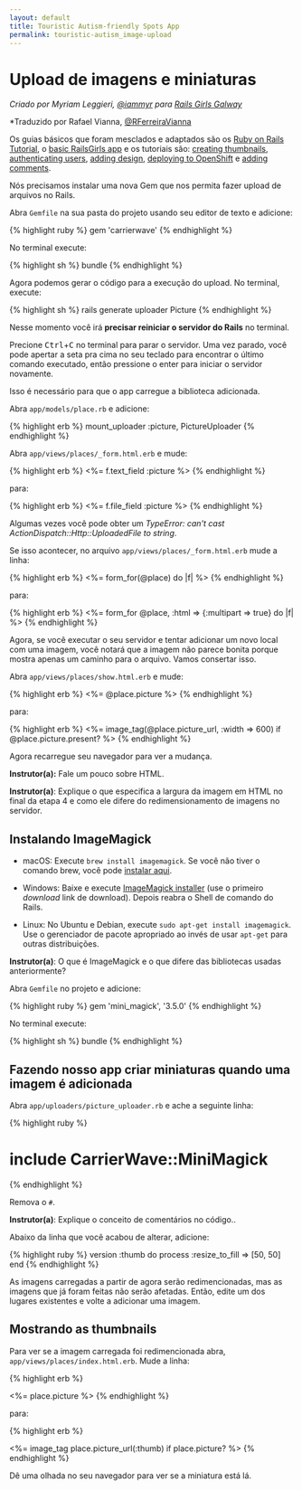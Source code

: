 ```yaml
---
layout: default
title: Touristic Autism-friendly Spots App 
permalink: touristic-autism_image-upload
---
```


# Upload de imagens e miniaturas

*Criado por Myriam Leggieri, [@iammyr](https://twitter.com/iammyr)* *para [Rails Girls Galway](https://github.com/RailsGirlsGalway)*

*Traduzido por Rafael Vianna, [@RFerreiraVianna](https://twitter.com/rferreiravianna)

Os guias básicos que foram mesclados e adaptados são os  [Ruby on Rails Tutorial](http://www.railstutorial.org/book), o [basic RailsGirls app](http://guides.railsgirls.com/app/) e os tutoriais são: [creating thumbnails](http://guides.railsgirls.com/thumbnails), [authenticating users](http://guides.railsgirls.com/devise/), [adding design](http://guides.railsgirls.com/design), [deploying to OpenShift](http://guides.railsgirls.com/openshift/) e [adding comments](http://guides.railsgirls.com/commenting).

Nós precisamos instalar uma nova Gem que nos permita fazer upload de arquivos no Rails.

Abra `Gemfile` na sua pasta do projeto usando seu editor de texto e adicione:

{% highlight ruby %}
gem 'carrierwave'
{% endhighlight %}

No terminal execute:

{% highlight sh %}
bundle
{% endhighlight %}

Agora podemos gerar o código para a execução do upload. No terminal, execute:

{% highlight sh %}
rails generate uploader Picture
{% endhighlight %}

Nesse momento você irá **precisar reiniciar o servidor do Rails** no terminal.

Precione <kbd>Ctrl</kbd>+<kbd>C</kbd> no terminal para parar o servidor. Uma vez parado, você pode apertar a seta pra cima no seu teclado para encontrar o último comando executado, então pressione o enter para iniciar o servidor novamente.

Isso é necessário para que o app carregue a biblioteca adicionada.

Abra `app/models/place.rb` e adicione:

{% highlight erb %}
mount_uploader :picture, PictureUploader
{% endhighlight %}

Abra `app/views/places/_form.html.erb` e mude:

{% highlight erb %}
<%= f.text_field :picture %>
{% endhighlight %}

para:

{% highlight erb %}
<%= f.file_field :picture %>
{% endhighlight %}


Algumas vezes você pode obter um *TypeError: can't cast ActionDispatch::Http::UploadedFile to string*.

Se isso acontecer, no arquivo `app/views/places/_form.html.erb` mude a linha:

{% highlight erb %}
<%= form_for(@place) do |f| %>
{% endhighlight %}

para:

{% highlight erb %}
<%= form_for @place, :html => {:multipart => true} do |f| %>
{% endhighlight %}

Agora, se você executar o seu servidor e tentar adicionar um novo local com uma imagem, você notará que a imagem não parece bonita porque mostra apenas um caminho para o arquivo. Vamos consertar isso.

Abra `app/views/places/show.html.erb` e mude:

{% highlight erb %}
<%= @place.picture %>
{% endhighlight %}

para:

{% highlight erb %}
<%= image_tag(@place.picture_url, :width => 600) if @place.picture.present? %>
{% endhighlight %}

Agora recarregue seu navegador para ver a mudança.

**Instrutor(a):** Fale um pouco sobre HTML.

__Instrutor(a)__: Explique o que especifica a largura da imagem em HTML no final da etapa
4 e como ele difere do redimensionamento de imagens no servidor.

## Instalando ImageMagick

* macOS: Execute `brew install imagemagick`. Se você não tiver o comando brew, você pode [instalar aqui][in-homebrew].
* Windows: Baixe e execute [ImageMagick installer][im-win] (use o primeiro
  *download* link de download). Depois reabra o Shell de comando do Rails.
* Linux: No Ubuntu e Debian, execute `sudo apt-get install imagemagick`. Use o gerenciador de pacote apropriado ao invés de usar `apt-get` para outras distribuições.

  [im-win]: http://www.imagemagick.org/script/binary-releases.php?ImageMagick=vkv0r0at8sjl5qo91788rtuvs3#windows
  [in-homebrew]: http://mxcl.github.io/homebrew/

__Instrutor(a)__: O que é ImageMagick e o que difere das bibliotecas usadas anteriormente?

Abra `Gemfile` no projeto e adicione:

{% highlight ruby %}
gem 'mini_magick', '3.5.0'
{% endhighlight %}

No terminal execute:

{% highlight sh %}
bundle
{% endhighlight %}

## Fazendo nosso app criar miniaturas quando uma imagem é adicionada

Abra `app/uploaders/picture_uploader.rb` e ache a seguinte linha:

{% highlight ruby %}
# include CarrierWave::MiniMagick
{% endhighlight %}

Remova o `#`.

__Instrutor(a)__: Explique o conceito de comentários no código..

Abaixo da linha que você acabou de alterar, adicione:

{% highlight ruby %}
version :thumb do
  process :resize_to_fill => [50, 50]
end
{% endhighlight %}

As imagens carregadas a partir de agora serão redimencionadas, mas as imagens que já foram feitas não serão afetadas.
Então, edite um dos lugares existentes e volte a adicionar uma imagem.

## Mostrando as thumbnails

Para ver se a imagem carregada foi redimencionada abra,
`app/views/places/index.html.erb`. Mude a linha:

{% highlight erb %}
<td><%= place.picture %></td>
{% endhighlight %}

para:

{% highlight erb %}
<td><%= image_tag place.picture_url(:thumb) if place.picture? %></td>
{% endhighlight %}

Dê uma olhada no seu navegador para ver se a miniatura está lá.
